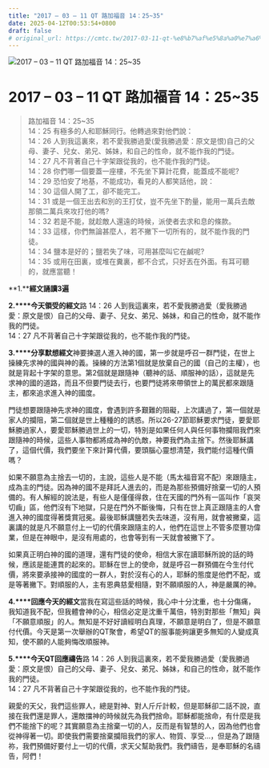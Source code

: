 ```yaml
---
title: "2017 – 03 – 11 QT 路加福音 14：25~35"
date: 2025-04-12T00:53:54+0800
draft: false
# original_url: https://cmtc.tw/2017-03-11-qt-%e8%b7%af%e5%8a%a0%e7%a6%8f%e9%9f%b3-14%ef%bc%9a2535
---
```


![2017 – 03 – 11 QT 路加福音 14：25\~35](/images/qt.jpg   "2017 – 03 – 11 QT 路加福音 14：25\~35")

# 2017 – 03 – 11 QT 路加福音 14：25\~35

> 路加福音 14：25\~35  
> 14：25 有極多的人和耶穌同行。他轉過來對他們說：  
> 14：26 人到我這裏來，若不愛我勝過愛(愛我勝過愛：原文是恨)自己的父母、妻子、兒女、弟兄、姊妹，和自己的性命，就不能作我的門徒。  
> 14：27 凡不背著自己十字架跟從我的，也不能作我的門徒。  
> 14：28 你們哪一個要蓋一座樓，不先坐下算計花費，能蓋成不能呢?  
> 14：29 恐怕安了地基，不能成功，看見的人都笑話他，說：  
> 14：30 這個人開了工，卻不能完工。  
> 14：31 或是一個王出去和別的王打仗，豈不先坐下酌量，能用一萬兵去敵那領二萬兵來攻打他的嗎?  
> 14：32 若是不能，就趁敵人還遠的時候，派使者去求和息的條款。  
> 14：33 這樣，你們無論甚麼人，若不撇下一切所有的，就不能作我的門徒。  
> 14：34 鹽本是好的；鹽若失了味，可用甚麼叫它在鹹呢?  
> 14：35 或用在田裏，或堆在糞裏，都不合式，只好丟在外面。有耳可聽的，就應當聽！

**1.****經文誦讀3遍**

**2.****今天領受的經文**路 14：26 人到我這裏來，若不愛我勝過愛（愛我勝過愛：原文是恨）自己的父母、妻子、兒女、弟兄、姊妹，和自己的性命，就不能作我的門徒。  
14：27 凡不背著自己十字架跟從我的，也不能作我的門徒。

**3.****分享默想經文**神要揀選人進入神的國，第一步就是呼召一群門徒，在世上操練先求神的國與神的義。操練的方法第1個就是放棄自己的國（自己的主權），也就是背起十字架的意思。第2個就是跟隨神（聽神的話、順服神的話），這就是先求神的國的道路，而且不但要門徒去行，也要門徒將來帶領世上的萬民都來跟隨主，都來追求進入神的國度。

門徒想要跟隨神先求神的國度，會遇到許多艱難的阻礙，上次講過了，第一個就是家人的攔阻，第二個就是世上種種的的誘惑。所以26-27節耶穌要求門徒，要愛耶穌勝過家人，要愛耶穌勝過世上的一切，特別是如果任何人與任何事物攔阻我們來跟隨神的時候，這些人事物都將成為神的仇敵，神要我們為主捨下。然後耶穌講了，這個代價，我們要坐下來計算代價，要頭腦心靈想清楚，我們能付這種代價嗎？

如果不願意為主捨去一切的，主說，這些人是不能（馬太福音寫不配）來跟隨主，成為主的門徒。因為神的國不是拜託人進去的，而是為那些預備好捨棄一切的人預備的。有人解經的說法是，有些人是僅僅得救，住在天國的門外有一區叫作「哀哭切齒」區，他們沒有下地獄，只是在門外不斷後悔，只有在世上真正跟隨主的人會進入神的國度得著獎賞冠冕。最後耶穌講鹽若失去味道，沒有用，就會被撇棄，這裏講的就是凡不願意付上一切的代價來跟隨主的人，他們在這世上不管多麼豐功偉業，但是在神眼中，是沒有用處的，也會等到有一天就會被撇下了。

如果真正明白神的國的道理，還有門徒的使命，相信大家在讀耶穌所說的話的時候，應該是能連貫的起來的。耶穌在世上的使命，就是呼召一群預備在今生付代價，將來要承接神的國度的一群人，對於沒有心的人，耶穌的態度是他們不配，或是等著撇下。對順服的人，主有恩典慈愛相隨，對不願順服的人，神是嚴厲的神。

**4.****回應今天的經文**當我在寫這些話的時候，我心中十分沈重，也十分傷痛，我知道我不配，但我體會神的心，相信必定是沈重千萬倍，特別對那些「無知」與「不願意順服」的人。無知是不好好讀經明白真理，不願意是明白了，但是不願意付代價。今天是第一次舉辦的QT聚會，希望QT的服事能夠讓更多無知的人變成真知，使不願的人能夠悔改順服神。

**5.****今天QT回應禱告**路 14：26 人到我這裏來，若不愛我勝過愛（愛我勝過愛：原文是恨）自己的父母、妻子、兒女、弟兄、姊妹，和自己的性命，就不能作我的門徒。  
14：27 凡不背著自己十字架跟從我的，也不能作我的門徒。

親愛的天父，我們這些罪人，總是對神、對人斤斤計較，但是耶穌卻二話不說，直接在我們還是罪人，還敵擋神的時候就先為我們捨命。耶穌都能捨命，有什麼是我們不能捨下的呢？其實願意為主捨棄一切的人，反而是有智慧的人，因為他們也會從神得著一切。即使我們需要捨棄攔阻我們的家人、物質、享受…，但是為了跟隨祢，我們預備好要付上一切的代價，求天父幫助我們。我們禱告，是奉耶穌的名禱告，阿們！